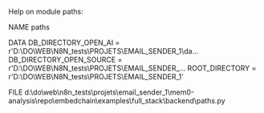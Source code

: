 Help on module paths:

NAME
    paths

DATA
    DB_DIRECTORY_OPEN_AI = r'D:\DO\WEB\N8N_tests\PROJETS\EMAIL_SENDER_1\da...
    DB_DIRECTORY_OPEN_SOURCE = r'D:\DO\WEB\N8N_tests\PROJETS\EMAIL_SENDER_...
    ROOT_DIRECTORY = r'D:\DO\WEB\N8N_tests\PROJETS\EMAIL_SENDER_1'

FILE
    d:\do\web\n8n_tests\projets\email_sender_1\mem0-analysis\repo\embedchain\examples\full_stack\backend\paths.py


